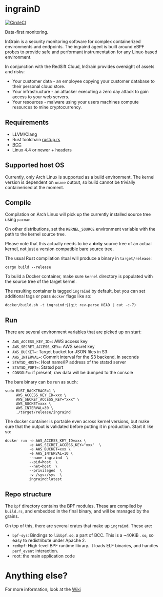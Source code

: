 ingrainD
========

[![CircleCI](https://circleci.com/gh/redsift/ingraind.svg?style=svg&circle-token=43ad83e41013d8ac90f385b70e062881d6830df8)](https://circleci.com/gh/redsift/ingraind)

Data-first monitoring.

InGrain is a security monitoring software for complex containerized
environments and endpoints. The ingraind agent is built around eBPF probes to
provide safe and performant instrumentation for any Linux-based environment.

In conjunction with the RedSift Cloud, InGrain provides oversight of assets and
risks:
 * Your customer data - an employee copying your customer database to their
   personal cloud store.
 * Your infrastructure - an attacker executing a zero day attack to gain access
   to your web servers.
 * Your resources - malware using your users machines compute resources to mine
   cryptocurrency.

## Requirements
 
 * LLVM/Clang
 * Rust toolchain [rustup.rs](https://rustup.rs)
 * [BCC](https://github.com/iovisor/bcc)
 * Linux 4.4 or newer + headers
 
## Supported host OS

Currently, only Arch Linux is supported as a build environment. The kernel
version is dependent on `uname` output, so build cannot be trivially
containerised at the moment.

## Compile

Compilation on Arch Linux will pick up the currently installed source tree using
`pacman`.

On other distributions, set the `KERNEL_SOURCE` environment variable with the
path to the kernel source tree.

Please note that this actually needs to be a **dirty** source tree of an actual
kernel, not just a version compatible bare source tree.

The usual Rust compilation ritual will produce a binary in `target/release`:

    cargo build --release
    
To build a Docker container, make sure `kernel` directory is populated with the
source tree of the target kernel.

The resulting container is tagged `ingraind` by default, but you can set
additional tags or pass `docker` flags like so:

    docker/build.sh -t ingraind:$(git rev-parse HEAD | cut -c-7)
    
## Run

There are several environment variables that are picked up on start:
 * `AWS_ACCESS_KEY_ID=`: AWS access key
 * `AWS_SECRET_ACCESS_KEY=`: AWS secret key
 * `AWS_BUCKET=`: Target bucket for JSON files in S3
 * `AWS_INTERVAL=`: Commit interval for the S3 backend, in seconds
 * `STATSD_HOST=`: Host name/IP address of the statsd server
 * `STATSD_PORT=`: Statsd port
 * `CONSOLE=`: if present, raw data will be dumped to the console
 
The bare binary can be run as such:
 
    sudo RUST_BACKTRACE=1 \
         AWS_ACCESS_KEY_ID=xxx \
         AWS_SECRET_ACCESS_KEY="xxx" \
         AWS_BUCKET=xxx \
         AWS_INTERVAL=30 \
         ./target/release/ingraind
         
The docker container is portable even across kernel versions, but make sure that
the output is validated before putting it in production. Start it like so:

    docker run -e AWS_ACCESS_KEY_ID=xxx \
               -e AWS_SECRET_ACCESS_KEY="xxx"  \
               -e AWS_BUCKET=xxx \
               -e AWS_INTERVAL=10 \
               --name ingraind  \
               --pid=host  \
               --net=host  \
               --privileged  \
               -v /sys:/sys  \
               ingraind:latest
    
## Repo structure

The `bpf` directory contains the BPF modules. These are compiled by `build.rs`,
and embedded in the final binary, and will be managed by the grains.

On top of this, there are several crates that make up `ingraind`.
These are:

 * `bpf-sys`: Bindings to `libbpf.so`, a part of BCC. This is a ~40KiB `.so`, so
   easy to redistribute under Apache 2.
 * `redbpf`: High-level BPF runtime library. It loads ELF binaries, and handles
   `perf_event` interaction.
 * root: the main application code
 
# Anything else?

For more information, look at the [Wiki](https://github.com/redsift/ingraind/wiki)

